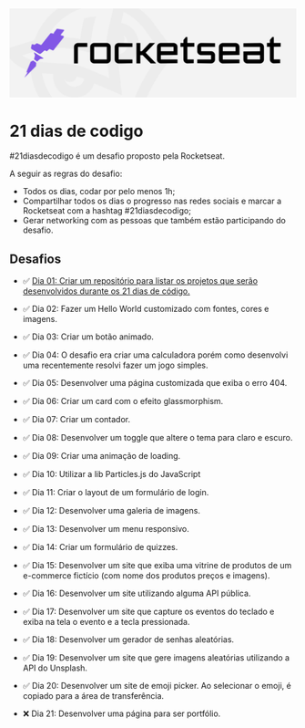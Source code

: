 <img src="./assets/rocketseat-logo.png" />

# 21 dias de codigo

#21diasdecodigo é um desafio proposto pela Rocketseat.

A seguir as regras do desafio:
- Todos os dias, codar por pelo menos 1h;
- Compartilhar todos os dias o progresso nas redes sociais e marcar a Rocketseat com a hashtag #21diasdecodigo;
- Gerar networking com as pessoas que também estão participando do desafio.

## Desafios
 - ✅ <a href="https://github.com/Mateuss18/21-dias-de-codigo-Rocketseat/blob/main/02-HelloWorld/index.html
"> Dia 01: Criar um repositório para listar os projetos que serão desenvolvidos durante os 21 dias de código.</a>

 - ✅ Dia 02: Fazer um Hello World customizado com fontes, cores e imagens.

 - ✅ Dia 03: Criar um botão animado.

 - ✅ Dia 04: O desafio era criar uma calculadora porém como desenvolvi uma recentemente resolvi fazer um jogo simples.

 - ✅ Dia 05: Desenvolver uma página customizada que exiba o erro 404.

 - ✅ Dia 06: Criar um card com o efeito glassmorphism.
     
 - ✅ Dia 07: Criar um contador.

 - ✅ Dia 08: Desenvolver um toggle que altere o tema para claro e escuro.

 - ✅ Dia 09: Criar uma animação de loading.
 
 - ✅ Dia 10: Utilizar a lib Particles.js do JavaScript

 - ✅ Dia 11: Criar o layout de um formulário de login.

 - ✅ Dia 12: Desenvolver uma galeria de imagens.

 - ✅ Dia 13: Desenvolver um menu responsivo.

 - ✅ Dia 14: Criar um formulário de quizzes.

 - ✅ Dia 15: Desenvolver um site que exiba uma vitrine de produtos de um e-commerce fictício (com nome dos produtos preços e imagens). 
 
 - ✅ Dia 16: Desenvolver um site utilizando alguma API pública.

 - ✅ Dia 17: Desenvolver um site que capture os eventos do teclado e exiba na tela o evento e a tecla pressionada.

 - ✅ Dia 18: Desenvolver um gerador de senhas aleatórias.

 - ✅ Dia 19: Desenvolver um site que gere imagens aleatórias utilizando a API do Unsplash.

 - ✅ Dia 20: Desenvolver um site de emoji picker. Ao selecionar o emoji, é copiado para a área de transferência.

 - ❌ Dia 21: Desenvolver uma página para ser portfólio.